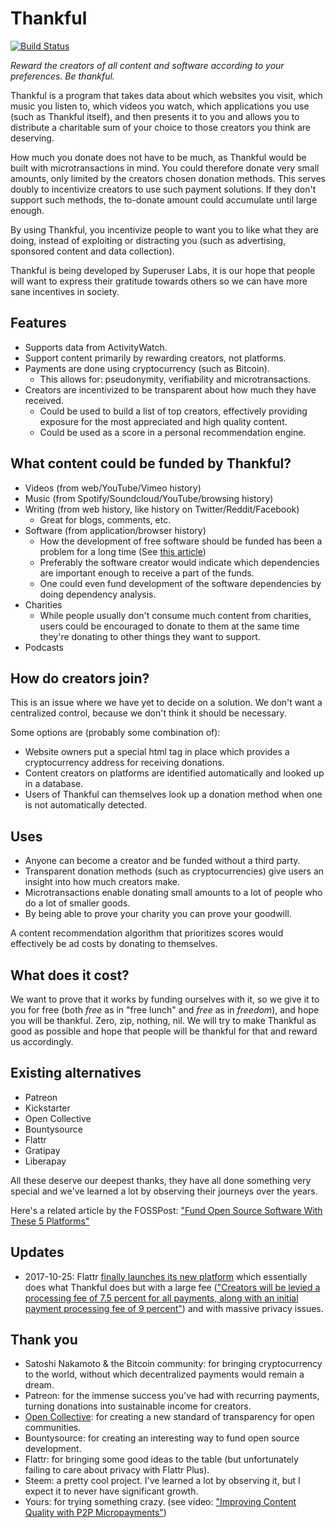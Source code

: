 # Thankful

[![Build Status](https://travis-ci.org/SuperuserLabs/thankful.svg?branch=master)](https://travis-ci.org/SuperuserLabs/thankful)

_Reward the creators of all content and software according to your preferences. Be thankful._

Thankful is a program that takes data about which websites you visit, which music you listen to, which videos you watch, which applications you use (such as Thankful itself), and then presents it to you and allows you to distribute a charitable sum of your choice to those creators you think are deserving.

How much you donate does not have to be much, as Thankful would be built with microtransactions in mind. You could therefore donate very small amounts, only limited by the creators chosen donation methods. This serves doubly to incentivize creators to use such payment solutions. If they don't support such methods, the to-donate amount could accumulate until large enough.

By using Thankful, you incentivize people to want you to like what they are doing, instead of exploiting or distracting you (such as advertising, sponsored content and data collection).

Thankful is being developed by Superuser Labs, it is our hope that people will want to express their gratitude towards others so we can have more sane incentives in society.

## Features

-   Supports data from ActivityWatch.
-   Support content primarily by rewarding creators, not platforms.
-   Payments are done using cryptocurrency (such as Bitcoin).
    -   This allows for: pseudonymity, verifiability and microtransactions.
-   Creators are incentivized to be transparent about how much they have received.
    -   Could be used to build a list of top creators, effectively providing exposure for the most appreciated and high quality content.
    -   Could be used as a score in a personal recommendation engine.

## What content could be funded by Thankful?

-   Videos (from web/YouTube/Vimeo history)
-   Music (from Spotify/Soundcloud/YouTube/browsing history)
-   Writing (from web history, like history on Twitter/Reddit/Facebook)
    -   Great for blogs, comments, etc.
-   Software (from application/browser history)
    -   How the development of free software should be funded has been a problem for a long time (See [this article](https://fosspost.org/opinions/people-be-thankful-for-free-software-developers))
    -   Preferably the software creator would indicate which dependencies are important enough to receive a part of the funds.
    -   One could even fund development of the software dependencies by doing dependency analysis.
-   Charities
    -   While people usually don't consume much content from charities, users could be encouraged to donate to them at the same time they're donating to other things they want to support.
-   Podcasts

## How do creators join?

This is an issue where we have yet to decide on a solution. We don't want a centralized control, because we don't think it should be necessary.

Some options are (probably some combination of):

-   Website owners put a special html tag in place which provides a cryptocurrency address for receiving donations.
-   Content creators on platforms are identified automatically and looked up in a database.
-   Users of Thankful can themselves look up a donation method when one is not automatically detected.

## Uses

-   Anyone can become a creator and be funded without a third party.
-   Transparent donation methods (such as cryptocurrencies) give users an insight into how much creators make.
-   Microtransactions enable donating small amounts to a lot of people who do a lot of smaller goods.
-   By being able to prove your charity you can prove your goodwill.

A content recommendation algorithm that prioritizes scores would effectively be ad costs by donating to themselves.

## What does it cost?

We want to prove that it works by funding ourselves with it, so we give it to you for free (both _free_ as in "free lunch" and _free_ as in _freedom_), and hope you will be thankful.
Zero, zip, nothing, nil. We will try to make Thankful as good as possible and hope that people will be thankful for that and reward us accordingly.

## Existing alternatives

-   Patreon
-   Kickstarter
-   Open Collective
-   Bountysource
-   Flattr
-   Gratipay
-   Liberapay

All these deserve our deepest thanks, they have all done something very special and we've learned a lot by observing their journeys over the years.

Here's a related article by the FOSSPost: ["Fund Open Source Software With These 5 Platforms"](https://fosspost.org/articles/fund-open-source-software-with-these-5-platforms)

<!-- These all have different niches filled in different ways, it'd be nice to write about what they do well for their niche, and how that could be generalized -->

## Updates

-   2017-10-25: Flattr [finally launches its new platform](https://blog.flattr.net/2017/10/the-flattr-relaunch-what-to-expect/) which essentially does what Thankful does but with a large fee (["Creators will be levied a processing fee of 7.5 percent for all payments, along with an initial payment processing fee of 9 percent"](https://www.engadget.com/2017/10/24/adblock-plus-relaunches-flattr/)) and with massive privacy issues.

## Thank you

-   Satoshi Nakamoto & the Bitcoin community: for bringing cryptocurrency to the world, without which decentralized payments would remain a dream.
-   Patreon: for the immense success you've had with recurring payments, turning donations into sustainable income for creators.
-   [Open Collective](https://opencollective.com/): for creating a new standard of transparency for open communities.
-   Bountysource: for creating an interesting way to fund open source development.
-   Flattr: for bringing some good ideas to the table (but unfortunately failing to care about privacy with Flattr Plus).
-   Steem: a pretty cool project. I've learned a lot by observing it, but I expect it to never have significant growth.
-   Yours: for trying something crazy. (see video: ["Improving Content Quality with P2P Micropayments"](https://www.youtube.com/watch?v=EtYJ748LA1M))
